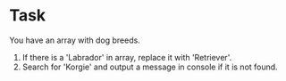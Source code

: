 # Task

You have an array with dog breeds.

1.  If there is a 'Labrador' in array, replace it with 'Retriever'.
2.  Search for 'Korgie' and output a message in console if it is not found.

